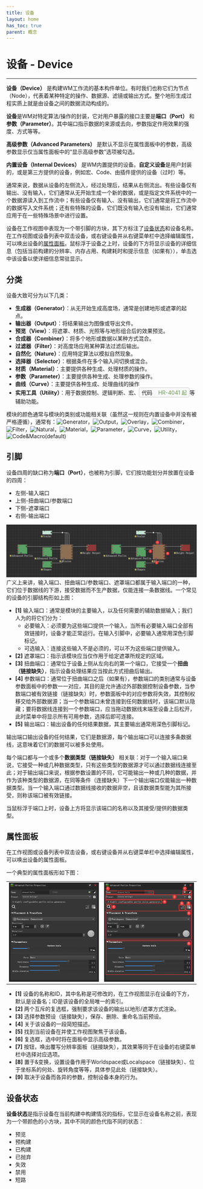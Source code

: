 ```yaml
---
title: 设备
layout: home
has_toc: true
parent: 概念
---
```


# 设备 - Device
---
**设备（Device）** 是构建WM工作流的基本构件单位。有时我们也称它们为节点（Node），代表着某种特定的操作、数据源、滤镜或输出方式。整个地形生成过程实质上就是由设备之间的数据流动构成的。

**设备**是WM对特定算法/操作的封装，它对用户暴露的接口主要是**端口（Port）** 和**参数（Parameter）**。其中端口指示数据的来源或去向，参数指定作用效果的强度、方式等等。

**高级参数（Advanced Parameters）** 是默认不显示在属性面板中的参数，高级参数显示仅当属性面板中的“显示高级参数”选项被勾选。

**内置设备（Internal Devices）** 是WM内置提供的设备。**自定义设备**是用户封装的，或是第三方提供的设备，例如宏、Code、由插件提供的设备（过时）等。

通常来说，数据从设备的左侧流入，经过处理后，结果从右侧流出。有些设备仅有输出、没有输入，它们通常从无开始生成一个新的数据，或是指定文件系统中的一个数据源读入到工作流中；有些设备仅有输入、没有输出，它们通常是将工作流中的数据写入文件系统；还有些特殊的设备，它们既没有输入也没有输出，它们通常应用于在一些特殊场景中进行设置。

设备在工作视图中表现为一个带引脚的方块，其下方标注了[设备状态](#设备状态)和设备名称。在工作视图或设备列表中双击设备，或右键设备并从右键菜单栏中选择编辑属性，可以唤出设备的[属性面板](#属性面板)。鼠标浮于设备之上时，设备的下方将显示设备的详细信息（包括当前构建的分辨率、内存占用、构建耗时和提示信息（如果有）），单击选中该设备以使详细信息常驻显示。

## 分类

设备大致可分为以下几类：
- **生成器（Generator）**：从无开始生成高度场，通常是创建地形或遮罩的起点。
- **输出器（Output）**：将结果输出为图像或导出文件。
- **预览（View）**：将遮罩、材质、光照等与地形组合后的效果预览。
- **合成器（Combiner）**：将多个地形或数据以某种方式混合。
- **过滤器（Filter）**：对高度场应用某种算法过滤后输出。
- **自然化（Nature）**：应用特定算法以模拟自然现象。
- **选择器（Selector）**：根据条件在多个输入间切换或混合。
- **材质（Material）**：主要提供各种生成、处理材质的操作。
- **参数（Parameter）**：主要提供各种生成、处理参数的操作。
- **曲线（Curve）**：主要提供各种生成、处理曲线的操作
- **实用工具（Utility）**：用于数据控制、逻辑判断、宏、<span style="display:inline-block; border:1px solid #ccc; padding:2px 6px; border-radius:4px; background-color:#f9f9f9;">
  代码&nbsp;&nbsp;&nbsp;&nbsp;<span style="color: #6a9955;">HR-4041 起</span>
</span>等辅助功能。


模块的颜色通常与模块的类别或功能相关联（虽然这一规则在内置设备中并没有被严格遵循），通常有：![Generator](https://img.shields.io/badge/■-Generator-59A165?labelColor=59A165&color=59A165&style=flat&label=)，![Output](https://img.shields.io/badge/■-Output-8E3838?labelColor=8E3838&color=8E3838&style=flat&label=)，![Overlay](https://img.shields.io/badge/■-Overlay-9d4848?labelColor=9d4848&color=9d4848&style=flat&label=)，![Combiner](https://img.shields.io/badge/■-Combiner-3D72B0?labelColor=3D72B0&color=3D72B0&style=flat&label=)，![Filter](https://img.shields.io/badge/■-Filter-5E93D5?labelColor=5E93D5&color=5E93D5&style=flat&label=)，![Natural](https://img.shields.io/badge/■-Natural-8D6F53?labelColor=8D6F53&color=8D6F53&style=flat&label=)，![Material](https://img.shields.io/badge/■-Material-87A596?labelColor=87A596&color=87A596&style=flat&label=)，![Parameter](https://img.shields.io/badge/■-Parameter-C5E5D8?labelColor=C5E5D8&color=C5E5D8&style=flat&label=)，![Curve](https://img.shields.io/badge/■-Curve-F4F4DD?labelColor=F4F4DD&color=F4F4DD&style=flat&label=)，![Utility](https://img.shields.io/badge/■-Utility-E6A17F?labelColor=E6A17F&color=E6A17F&style=flat&label=)，![Code&Macro(default)](https://img.shields.io/badge/■-Code%20%26%20Macro(default)-95a486?labelColor=95a486&color=95a486&style=flat&label=)

## 引脚

设备四周的缺口称为**端口（Port）**，也被称为引脚，它们按功能划分并放置在设备的四周：
- 左侧-输入端口
- 上侧-扭曲端口/参数端口
- 下侧-遮罩端口
- 右侧-输出端口

![image](../../../assets/images/workflow1.png)
广义上来讲，输入端口、扭曲端口/参数端口、遮罩端口都属于输入端口的一种，它们位于数据线的下游，接受数据而不生产数据，仅能连接一条数据线。一个常见的设备的引脚结构形如上图：
- **\[1\]** 输入端口：通常是模块的主要输入，以及任何需要的辅助数据输入；我们人为的将它们分为：
	- 必要输入：必须要为这些端口提供一个输入，当所有必要输入端口全部<a herf="#有效链接">有效链接</a>时，设备才能正常运行。在输入引脚中，必要输入通常用深色引脚标记。
	- 可选输入：连接这些输入不是必须的，可以不为这些端口提供输入。
- **\[2\]** 遮罩端口：指示该模块应当仅作用于给定遮罩所规定的区域。
- **\[3\]** 扭曲端口：通常位于设备上侧从左向右的第一个端口，它接受一个**扭曲（链接缺失）**，指示设备处理结果应当按此方式扭曲后输出。
- **\[4\]** 参数端口：通常位于扭曲端口之后（如果有），参数端口的类别通常与设备参数面板中的参数一一对应，其目的是允许通过外部数据控制设备参数，当参数端口被有效链接（链接缺失）时，参数面板中的对应参数将失效，其控制权移交给外部数据源；当一个参数端口未曾连接到任何数据线时，该端口默认隐藏；要将数据线连接到一个参数端口，应当拖动数据线末端至设备上后松开，此时菜单中将显示所有可用参数，选择后即可连接。
- **\[5\]** 输出端口：输出设备的任何结果数据，其主要输出通常用深色引脚标记。

输出端口输出设备的任何结果，它们是数据源，每个输出端口可以连接多条数据线，这意味着它们的数据可以被多处使用。

每个端口都与一个或多个**数据类型（链接缺失）** 相关联：对于一个输入端口来说，它接受一种或几种数据类型，只有这些类型的数据源才可以通过数据线连接至此；对于输出端口来说，根据参数设置的不同，它可能输出一种或几种的数据，并作为该种类型的数据源，在同等条件（连接缺失）下一个输出端口仅能输出一种数据类型。当一个输入端口通过数据线接收的数据非空，且该数据类型能为其所接受，则称该端口被<a name="有效链接">有效链接</a>。

当鼠标浮于端口上时，设备上方将显示该端口的名称以及其接受/提供的数据类型。

## 属性面板

在工作视图或设备列表中双击设备，或右键设备并从右键菜单栏中选择编辑属性，可以唤出设备的属性面板。

一个典型的属性面板形如下图：

<table style="width: 100%;">
  <tr>
    <td style="width: 50%; text-align: center;">
      <img src="../../../assets/images/device1.png" style="width: 100%; height: auto;" />
    </td>
    <td style="width: 50%; text-align: center;">
      <img src="../../../assets/images/device2.png" style="width: 100%; height: auto;" />
    </td>
  </tr>
</table>



+ **\[1\]** 设备的名称和ID，其中名称是可修改的，在工作视图显示在设备的下方，默认是设备名；ID是该设备的全局唯一的索引。
+ **\[2\]** 两个互斥的复选框，强制要求该设备的输出以地形/遮罩方式渲染。
+ **\[3\]**  选择参数预设（链接缺失），保存、删除、重命名当前预设。
+ **\[4\]** 关于该设备的一段简短描述。
+ **\[5\]** 找到当前设备在并使工作视图聚焦于该设备。
+ **\[6\]** 复选框，选中时将在面板中显示高级参数。
+ **\[7\]** 按钮，唤出覆写分辨率面板（链接缺失），其效果等同于在设备的右键菜单栏中选择对应选项。  
+ **\[8\]**  置于&变换，设置设备作用于Worldspace或Localspace（链接缺失）、位于坐标系的何处、旋转角度等等，具体参见此处（链接缺失）。
+ **\[9\]** 取决于设备而各异的参数，控制设备本身的行为。 

## 设备状态

**设备状态**是指示设备在当前构建中构建情况的指标，它显示在设备名称之前，表现为一个带颜色的小方块，其中不同的颜色代指不同的状态：
- 预览
- 预构建
- 已构建
- 已抛弃
- 失效
- 禁用
- 短路

